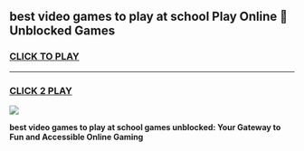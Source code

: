 
## best video games to play at school Play Online 👋 Unblocked Games
<h3>
<a href="https://news.freeplayer.one?title=best_video_games_to_play_at_school&ref=17GH">CLICK TO PLAY</a></h3>
<hr>

<h3>
<a href="https://news.freeplayer.one?title=best_video_games_to_play_at_school&ref=17GH">CLICK 2 PLAY</a>
  
</h3>

<a href="https://news.freeplayer.one?title=best_video_games_to_play_at_school&ref=17GH/"><img src="https://clearcache.store/games.png"></a>


**best video games to play at school games unblocked: Your Gateway to Fun and Accessible Online Gaming**
